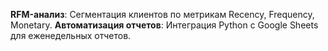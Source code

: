  **RFM-анализ**: Сегментация клиентов по метрикам Recency, Frequency, Monetary.
 **Автоматизация отчетов**: Интеграция Python с Google Sheets для еженедельных отчетов.
